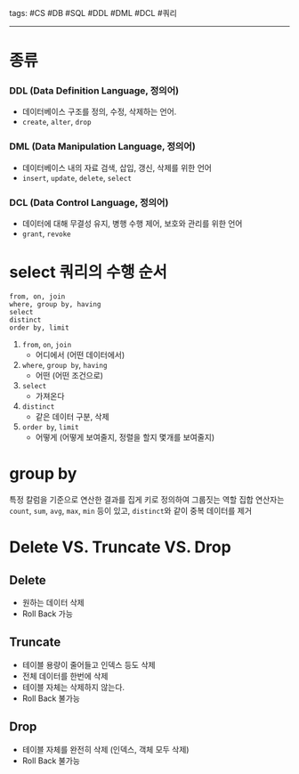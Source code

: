 tags: #CS #DB #SQL #DDL #DML #DCL #쿼리

---
# 종류
### DDL (Data Definition Language, 정의어)
- 데이터베이스 구조를 정의, 수정, 삭제하는 언어.
- `create`, `alter`, `drop`

### DML (Data Manipulation Language, 정의어)
- 데이터베이스 내의 자료 검색, 삽입, 갱신, 삭제를 위한 언어
- `insert`, `update`, `delete`, `select`

### DCL (Data Control Language, 정의어)
- 데이터에 대해 무결성 유지, 병행 수행 제어, 보호와 관리를 위한 언어
- `grant`, `revoke`

# select 쿼리의 수행 순서
```
from, on, join
where, group by, having
select
distinct
order by, limit
```
1. `from`, `on`, `join`
	- 어디에서 (어떤 데이터에서)
2. `where`, `group by`, `having`
	- 어떤 (어떤 조건으로)
3. `select`
	- 가져온다
 4. `distinct`
	 - 같은 데이터 구분, 삭제
  5. `order by`, `limit`
	  - 어떻게 (어떻게 보여줄지, 정렬을 할지 몇개를 보여줄지)

# group by
특정 칼럼을 기준으로 연산한 결과를 집게 키로 정의하여 그룹짓는 역할
집합 연산자는 `count`, `sum`, `avg`, `max`, `min` 등이 있고, `distinct`와 같이 중복 데이터를 제거

# Delete VS. Truncate VS. Drop
## Delete
- 원하는 데이터 삭제
- Roll Back 가능
## Truncate
- 테이블 용량이 줄어들고 인덱스 등도 삭제
- 전체 데이터를 한번에 삭제
- 테이블 자체는 삭제하지 않는다.
- Roll Back 불가능
## Drop
- 테이블 자체를 완전히 삭제 (인덱스, 객체 모두 삭제)
- Roll Back 불가능